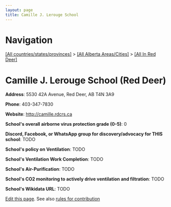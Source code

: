 ```yaml
---
layout: page
title: Camille J. Lerouge School
---
```

# Navigation

[[All countries/states/provinces]](../../..) > [[All Alberta Areas/Cities]](../..) > [[All In Red Deer]](..)

# Camille J. Lerouge School (Red Deer)

**Address**: 5530 42A Avenue, Red Deer, AB T4N 3A9

**Phone**: 403-347-7830

**Website**: <http://camille.rdcrs.ca>

**School's overall airborne virus protection grade (0-5)**: 0

**Discord, Facebook, or WhatsApp group for discovery/advocacy for THIS school**: TODO

**School's policy on Ventilation**: TODO

**School's Ventilation Work Completion**: TODO

**School's Air-Purification**: TODO

**School's CO2 monitoring to actively drive ventilation and filtration**: TODO

**School's Wikidata URL**: TODO


[Edit this page](https://github.com/ventilate-schools/AB/edit/main/./Red_Deer/Camille_J._Lerouge_School.md). See also [rules for contribution](../../../contribution-rules/)
